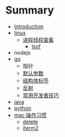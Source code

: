 # Summary

* [Introduction](README.md)
* [linux](linux.md)
  * [进程线程查看](linux/jin-cheng-xian-cheng-cha-kan.md)
    * [lsof](linux/jin-cheng-xian-cheng-cha-kan/lsof.md)
* nodejs
* [go](go.md)
  * 指针
  * [默认参数](go/mo-ren-can-shu.md)
  * [结构体标签](go/jie-gou-ti-biao-qian.md)
  * [反射](go/fan-she.md)
  * [常用开发者技巧](go/chang-yong-kai-fa-zhe-ji-qiao.md)
* [java ](java.md)
* [python](python.md)
* [mac 操作习惯](mac-cao-zuo-xi-guan.md)
  * [delete](mac-cao-zuo-xi-guan/delete.md)
  * [iterm2](mac-cao-zuo-xi-guan/iterm2.md)

